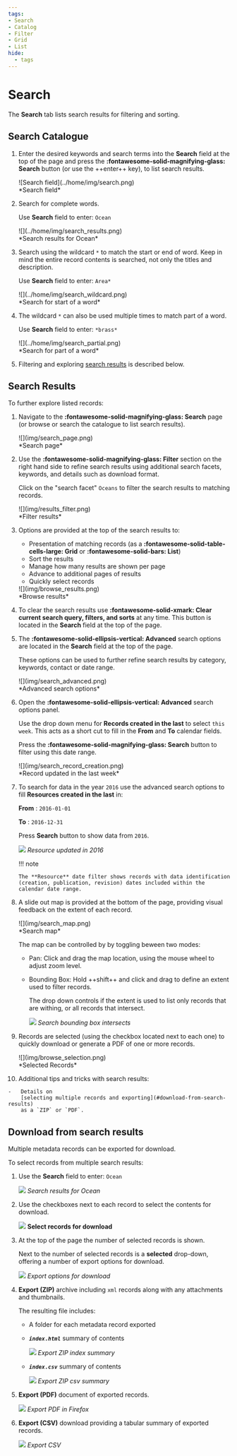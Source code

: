 ```yaml
---
tags:
- Search
- Catalog
- Filter
- Grid
- List
hide:
  - tags
---
```


# Search

The **Search** tab lists search results for filtering and sorting.

## Search Catalogue

1.  Enter the desired keywords and search terms into the **Search** field
    at the top of the page and press the **:fontawesome-solid-magnifying-glass: Search** button
    (or use the ++enter++ key), to list search results.

    <div class="browser-border">
    ![Search field](../home/img/search.png)
    </div>
    *Search field*
    

2.  Search for complete words.

    Use **Search** field to enter: `Ocean`

    <div class="browser-mockup">
    ![](../home/img/search_results.png)
    </div>
    *Search results for Ocean*

3.  Search using the wildcard `*` to match the start or end of word. 
    Keep in mind the entire record contents is searched, not only the
    titles and description.
    
    Use **Search** field to enter: `Area*`

    <div class="browser-mockup">
    ![](../home/img/search_wildcard.png)
    </div>
    *Search for start of a word*

4.  The wildcard `*` can also be used multiple times to match part of a word.

    Use **Search** field to enter: `*brass*`

    <div class="browser-mockup">
    ![](../home/img/search_partial.png)
    </div>
    *Search for part of a word*

5. Filtering and exploring [search results](#search-results) is described below.


## Search Results

To further explore listed records:

1.  Navigate to the **:fontawesome-solid-magnifying-glass: Search** page (or browse or search the catalogue to
    list search results).

    <div class="browser-mockup">
    ![](img/search_page.png)
    </div>
    *Search page*
    
2.  Use the **:fontawesome-solid-magnifying-glass: Filter** section on the right hand side to refine search results
    using additional search facets, keywords, and details such as download format.
    
    Click on the "search facet" `Oceans` to filter the search results to
    matching records.

    <div class="browser-border">
    ![](img/results_filter.png)
    </div>
    *Filter results*

3.  Options are provided at the top of the search results to:
    
    * Presentation of matching records (as a **:fontawesome-solid-table-cells-large: Grid**
    or **:fontawesome-solid-bars: List**)
    * Sort the results
    * Manage how many results are shown per page
    * Advance to additional pages of results
    * Quickly select records

    <div class="browser-border">
    ![](img/browse_results.png)
    </div>
    *Browse results*

4.  To clear the search results use **:fontawesome-solid-xmark: Clear current search query, filters, and sorts** 
    at any time. This button is located in the **Search** field at the top of the page.

5.  The **:fontawesome-solid-ellipsis-vertical: Advanced** search options are located in the 
    **Search** field at the top of the page.
    
    These options can be used to further refine search results by category, keywords, contact
    or date range.

    <div class="browser-mockup">
    ![](img/search_advanced.png)
    </div>
    *Advanced search options*

6.  Open the **:fontawesome-solid-ellipsis-vertical: Advanced** search options panel.
    
    Use the drop down menu for **Records created in the last** to select `this week`.
    This acts as a short cut to fill in the **From** and **To** calendar fields.
    
    Press the **:fontawesome-solid-magnifying-glass:  Search** button to filter using this date range.

    <div class="browser-border">
    ![](img/search_record_creation.png)
    </div>
    *Record updated in the last week*

7.  To search for data in the year `2016` use the advanced search
    options to fill **Resources created in the last** in:
    
    **From**
    :   `2016-01-01`
    
    **To**
    :   `2016-12-31`
    
    Press **Search** button to show data from `2016`.

    ![](img/search_resource_2016.png)
    *Resource updated in 2016*
    
    !!! note

        The **Resource** date filter shows records with data identification
        (creation, publication, revision) dates included within the
        calendar date range.

8.  A slide out map is provided at the bottom of the page, providing
    visual feedback on the extent of each record.

    <div class="browser-mockup">
    ![](img/search_map.png)
    </div>
    *Search map*

    The map can be controlled by by toggling beween two modes:

    -   Pan: Click and drag the map location, using the mouse wheel to
        adjust zoom level.

    -   Bounding Box: Hold ++shift++ and click and drag to define an extent used to filter
        records.
        
        The drop down controls if the extent is used to list
        only records that are withing, or all records that intersect.
        
        ![](img/search_map_bbox.png)
        *Search bounding box intersects*

9.  Records are selected (using the checkbox located next to each one)
    to quickly download or generate a PDF of one or more records.

    <div class="browser-mockup">
    ![](img/browse_selection.png)
    </div>
    *Selected Records*

10.  Additional tips and tricks with search results:

    -   Details on
        [selecting multiple records and exporting](#download-from-search-results)
        as a `ZIP` or `PDF`.

## Download from search results

Multiple metadata records can be exported for download.


To select records from multiple search results:

1.  Use the **Search** field to enter: `Ocean`

    ![](../home/img/search_results.png)
    *Search results for Ocean*

2.  Use the checkboxes next to each record to select the contents for
    download.

    ![](img/download_select_records.png)
    **Select records for download**

3.  At the top of the page the number of selected records is shown.

    Next to the number of selected records is a **selected** drop-down,
    offering a number of export options for download.
    
    ![](img/selected-actions.png)
    *Export options for download*

4.  **Export (ZIP)** archive including `xml` records along with any
    attachments and thumbnails.

    The resulting file includes:

    -   A folder for each metadata record exported

    -   ***`index.html`*** summary of contents

        ![](img/export_index_summary.png)
        *Export ZIP index summary*

    -   ***`index.csv`*** summary of contents

        ![](img/export_index_csv.png)
        *Export ZIP csv summary*

5.  **Export (PDF)** document of
    exported records.

    ![](img/export_pdf.png)
    *Export PDF in Firefox*

6.  **Export (CSV)** download providing
    a tabular summary of exported records.

    
    ![](img/export_index_csv.png)
    *Export CSV*
